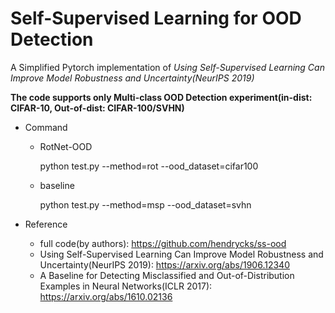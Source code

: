 # Self-Supervised Learning for OOD Detection

A Simplified Pytorch implementation of *Using Self-Supervised Learning Can Improve Model Robustness and Uncertainty(NeurIPS 2019)*

**The code supports only Multi-class OOD Detection experiment(in-dist: CIFAR-10, Out-of-dist: CIFAR-100/SVHN)** 


- Command 
  - RotNet-OOD
  
    python test.py --method=rot --ood_dataset=cifar100
  
  - baseline
  
    python test.py --method=msp --ood_dataset=svhn

- Reference
  - full code(by authors): https://github.com/hendrycks/ss-ood
  - Using Self-Supervised Learning Can Improve Model Robustness and Uncertainty(NeurIPS 2019): https://arxiv.org/abs/1906.12340
  - A Baseline for Detecting Misclassified and Out-of-Distribution Examples in Neural Networks(ICLR 2017): https://arxiv.org/abs/1610.02136

